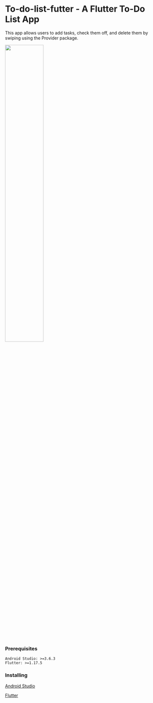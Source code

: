 # To-do-list-futter - A Flutter To-Do List App

This app allows users to add tasks, check them off, and delete them by swiping using the Provider package.

<img src="https://i.imgur.com/d0QBH5b.gif" width="50%"/>
  
### Prerequisites

```
Android Studio: >=3.6.3
Flutter: >=1.17.5
```
### Installing

[Android Studio](https://developer.android.com/studio)

[Flutter](https://flutter.dev/docs/get-started/install)
